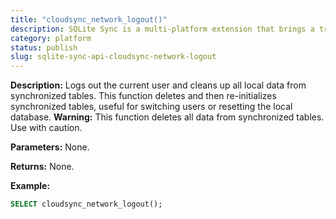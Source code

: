 ```yaml
---
title: "cloudsync_network_logout()"
description: SQLite Sync is a multi-platform extension that brings a true local-first experience to your applications with minimal effort.
category: platform
status: publish
slug: sqlite-sync-api-cloudsync-network-logout
---
```


**Description:** Logs out the current user and cleans up all local data from synchronized tables. This function deletes and then re-initializes synchronized tables, useful for switching users or resetting the local database. **Warning:** This function deletes all data from synchronized tables. Use with caution.

**Parameters:** None.

**Returns:** None.

**Example:**

```sql
SELECT cloudsync_network_logout();
```
